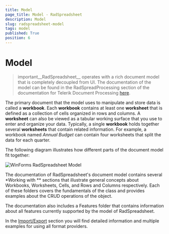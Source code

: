 ```yaml
---
title: Model
page_title: Model - RadSpreadsheet
description: Model
slug: radspreadsheet-model
tags: model
published: True
position: 6
---
```


# Model

>important__RadSpreadsheet__ operates with a rich document model that is completely decoupled from UI. The documentation of the model can be found in the RadSpreadProcessing section of the documentation for Telerik Document Processing [here](http://docs.telerik.com/devtools/document-processing/libraries/radspreadprocessing/overview).
        

The primary document that the model uses to manipulate and store data is called a __workbook__. Each __workbook__ contains at least one __worksheet__ that is defined as a collection of cells organized in rows and columns. A __worksheet__ can also be viewed as a tabular working surface that you use to enter and organize your data. Typically, a single __workbook__ holds together several __worksheets__ that contain related information. For example, a workbook named *Annual Budget* can contain four worksheets that split the data for each quarter.
      

The following diagram illustrates how different parts of the document model fit together:

![WinForms RadSpreadsheet Model](images/radspreadsheet-model-002.png)

The documentation of RadSpreadsheet's document model contains several *Working with ** sections that illustrate general concepts about Workbooks, Worksheets, Cells, and Rows and Columns respectively. Each of these folders covers the fundamentals of the class and provides examples about the CRUD operations of the object.
      

The documentation also includes a Features folder that contains information about all features currently supported by the model of RadSpreadsheet.
      

In the [Import/Export](https://docs.telerik.com/devtools/document-processing/libraries/radspreadprocessing/formats-and-conversion/general-information) section you will find detailed information and multiple examples for using all format providers.
      
